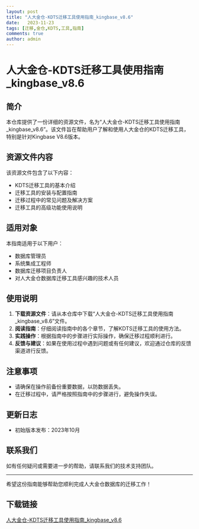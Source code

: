 ```yaml
---
layout: post
title: "人大金仓-KDTS迁移工具使用指南_kingbase_v8.6"
date:   2023-11-23
tags: [迁移,金仓,KDTS,工具,指南]
comments: true
author: admin
---
```

# 人大金仓-KDTS迁移工具使用指南_kingbase_v8.6

## 简介
本仓库提供了一份详细的资源文件，名为“人大金仓-KDTS迁移工具使用指南_kingbase_v8.6”。该文件旨在帮助用户了解和使用人大金仓的KDTS迁移工具，特别是针对Kingbase V8.6版本。

## 资源文件内容
该资源文件包含了以下内容：
- KDTS迁移工具的基本介绍
- 迁移工具的安装与配置指南
- 迁移过程中的常见问题及解决方案
- 迁移工具的高级功能使用说明

## 适用对象
本指南适用于以下用户：
- 数据库管理员
- 系统集成工程师
- 数据库迁移项目负责人
- 对人大金仓数据库迁移工具感兴趣的技术人员

## 使用说明
1. **下载资源文件**：请从本仓库中下载“人大金仓-KDTS迁移工具使用指南_kingbase_v8.6”文件。
2. **阅读指南**：仔细阅读指南中的各个章节，了解KDTS迁移工具的使用方法。
3. **实践操作**：根据指南中的步骤进行实际操作，确保迁移过程顺利进行。
4. **反馈与建议**：如果在使用过程中遇到问题或有任何建议，欢迎通过仓库的反馈渠道进行反馈。

## 注意事项
- 请确保在操作前备份重要数据，以防数据丢失。
- 在迁移过程中，请严格按照指南中的步骤进行，避免操作失误。

## 更新日志
- 初始版本发布：2023年10月

## 联系我们
如有任何疑问或需要进一步的帮助，请联系我们的技术支持团队。

---

希望这份指南能够帮助您顺利完成人大金仓数据库的迁移工作！

## 下载链接

[人大金仓-KDTS迁移工具使用指南_kingbase_v8.6](https://pan.quark.cn/s/ceb78a0383ab)